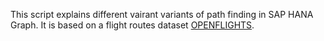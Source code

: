 This script explains different vairant variants of path finding in SAP HANA Graph. It is based on a flight routes dataset [OPENFLIGHTS](https://github.com/SAP-samples/hana-graph-examples/blob/main/OPENFLIGHTS/OPENFLIGHTS_shortest_paths.sql).